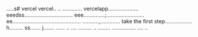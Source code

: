 .....s# vercel
vercel..
..
.............
vercelapp....................
eeedss................................
eee..............;.........................
 ee.............................................
...........,.............
 take the first step..................
h.........
ss.......
j.......
...... ..
....
.........
..
........
................
....
..